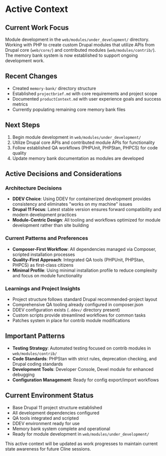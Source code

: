 # Active Context

## Current Work Focus
Module development in the `web/modules/under_development/` directory. Working with PHP to create custom Drupal modules that utilize APIs from Drupal core (`web/core/`) and contributed modules (`web/modules/contrib/`). The memory bank system is now established to support ongoing development work.

## Recent Changes
- Created `memory-bank/` directory structure
- Established `projectbrief.md` with core requirements and project scope
- Documented `productContext.md` with user experience goals and success metrics
- Currently populating remaining core memory bank files

## Next Steps
1. Begin module development in `web/modules/under_development/`
2. Utilize Drupal core APIs and contributed module APIs for functionality
3. Follow established QA workflows (PHPUnit, PHPStan, PHPCS) for code quality
4. Update memory bank documentation as modules are developed

## Active Decisions and Considerations

### Architecture Decisions
- **DDEV Choice**: Using DDEV for containerized development provides consistency and eliminates "works on my machine" issues
- **Drupal 11 Focus**: Latest stable version ensures forward compatibility and modern development practices
- **Module-Centric Design**: All tooling and workflows optimized for module development rather than site building

### Current Patterns and Preferences
- **Composer-First Workflow**: All dependencies managed via Composer, scripted installation processes
- **Quality-First Approach**: Integrated QA tools (PHPUnit, PHPStan, PHPCS) as first-class citizens
- **Minimal Profile**: Using minimal installation profile to reduce complexity and focus on module functionality

### Learnings and Project Insights
- Project structure follows standard Drupal recommended-project layout
- Comprehensive QA tooling already configured in composer.json
- DDEV configuration exists (`.ddev/` directory present)
- Custom scripts provide streamlined workflows for common tasks
- Patches system in place for contrib module modifications

## Important Patterns
- **Testing Strategy**: Automated testing focused on contrib modules in `web/modules/contrib/`
- **Code Standards**: PHPStan with strict rules, deprecation checking, and Drupal coding standards
- **Development Tools**: Developer Console, Devel module for enhanced debugging
- **Configuration Management**: Ready for config export/import workflows

## Current Environment Status
- Base Drupal 11 project structure established
- All development dependencies configured
- QA tools integrated and scripted
- DDEV environment ready for use
- Memory bank system complete and operational
- Ready for module development in `web/modules/under_development/`

This active context will be updated as work progresses to maintain current state awareness for future Cline sessions.
